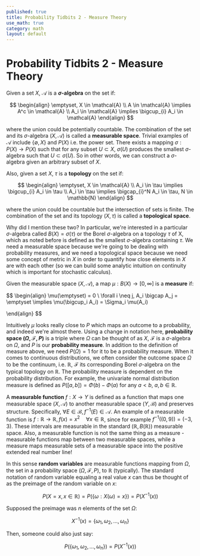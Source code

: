 ```yaml
---
published: true
title: Probability Tidbits 2 - Measure Theory
use_math: true
category: math
layout: default
---
```


# Probability Tidbits 2 - Measure Theory
Given a set $X$, $\mathcal{A}$ is a **$\sigma$-algebra** on the set if:

$$
\begin{align}
\emptyset, X \in \mathcal{A} \\
A \in \mathcal{A} \implies A^c \in \mathcal{A} \\
A_i \in \mathcal{A} \implies \bigcup_{i} A_i \in \mathcal{A}
\end{align}
$$

where the union could be potentially countable. The combination of the set and its $\sigma$-algebra $(X, \mathcal{A})$ is called a **measurable space**. Trivial examples of $\mathcal{A}$ include $\{\emptyset, X\}$ and $P(X)$ i.e. the power set. There exists a mapping $\sigma: P(X) \to P(X)$ such that for any subset $U \subset X$, $\sigma(U)$ produces the smallest $\sigma$-algebra such that $U \subset \sigma(U)$. So in other words, we can construct a $\sigma$-algebra given an arbitrary subset of $X$.

Also, given a set $X$, $\tau$ is a **topology** on the set if:

$$
\begin{align}
\emptyset, X \in \mathcal{A} \\
A_i \in \tau \implies \bigcup_{i} A_i \in \tau \\
A_i \in \tau \implies \bigcap_{i}^N A_i \in \tau, N \in \mathbb{N}
\end{align}
$$

where the union could be countable but the intersection of sets is finite. The combination of the set and its topology $(X, \tau)$ is called a **topological space**. 

Why did I mention these two? In particular, we're interested in a particular $\sigma$-algebra called $B(X) = \sigma(\tau)$ or the Borel $\sigma$-algebra on a topology $\tau$ of X, which as noted before is defined as the smallest $\sigma$-algebra containing $\tau$. We need a measurable space because we're going to be dealing with probability measures, and we need a topological space because we need some concept of metric in $X$ in order to quantify how close elements in $X$ are with each other (so we can build some analytic intuition on continuity which is important for stochastic calculus).

Given the measurable space $(X, \mathcal{A})$, a map $\mu: B(X) \to [0, \infty]$ is a **measure** if:

$$
\begin{align}
\mu(\emptyset) = 0 \\
\forall i \neq j, A_i \bigcap A_j = \emptyset \implies \mu(\bigcup_i A_i) = \Sigma_i \mu(A_i)

\end{align}
$$

Intuitively $\mu$ looks really close to $P$ which maps an outcome to a probability, and indeed we're almost there. Using a change in notation here, **probability space $(\Omega, \mathcal{F}, P)$** is a triple where $\Omega$ can be thought of as $X$, $\mathcal{F}$ is a $\sigma$-algebra on $\Omega$, and $P$ is our **probability measure**. In addition to the definition of measure above, we need $P(\Omega) = 1$ for it to be a probability measure. When it comes to continuous distributions, we often consider the outcome space $\Omega$ to be the continuum, i.e. $\mathbb{R}$, $\mathcal{F}$ its corresponding Borel $\sigma$-algebra on the typical topology on $\mathbb{R}$. The probability measure is dependent on the probability distribution. For example, the univariate normal distribution measure is defined as $P([a,b]) = \Phi(b) - \Phi(a)$ for any $a < b$, $a,b \in \mathbb{R}$.

A **measurable function** $f: X \to Y$ is defined as a function that maps one measurable space $(X, \mathcal{A})$ to another measurable space $(Y, \mathcal{B})$ and preserves structure. Specifically, $\forall E \in \mathcal{B}, f^{-1}(E) \in \mathcal{A}$. An example of a measurable function is $f:\mathbb{R} \to \mathbb{R}, f(x) = x^2 \quad \forall x \in \mathbb{R}$, since for example $f^{-1}((0, 9)) = (-3, 3)$. These intervals are measurable in the standard $(\mathbb{R}, B(\mathbb{R}))$ measurable space. Also, a measurable function is not the same thing as a measure - measurable functions map between two measurable spaces, while a measure maps measurable sets of a measurable space into the positive extended real number line!

In this sense **random variables** are measurable functions mapping from $\Omega$, the set in a probability space $(\Omega, \mathcal{F}, P)$, to $\mathbb{R}$ (typically). The standard notation of random variable equaling a real value $x$ can thus be thought of as the preimage of the random variable on $x$:

$$
P(X = x, x\in \mathbb{R}) = P(\{\omega : X(\omega) = x\}) = P(X^{-1}(x))
$$

Supposed the preimage was $n$ elements of the set $\Omega$:

$$
X^{-1}(x) = \{\omega_1, \omega_2, ..., \omega_n\}
$$

Then, someone could also just say:

$$
P(\{\omega_1, \omega_2, ..., \omega_n\}) = P(X^{-1}(x))
$$

<script src="https://utteranc.es/client.js" repo="OneRaynyDay/oneraynyday.github.io" issue-term="pathname" theme="github-light" crossorigin="anonymous" async> </script>
